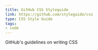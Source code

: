 ```yaml
---
title: GitHub CSS Styleguide
link: https://github.com/styleguide/css
type: CSS Style Guide
tags: 
- code
---
```


GitHub's guidelines on writing CSS

